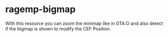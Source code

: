 # ragemp-bigmap
 With this resource you can zoom the minimap like in GTA:O and also detect if the bigmap is shown to modify the CEF Position.
